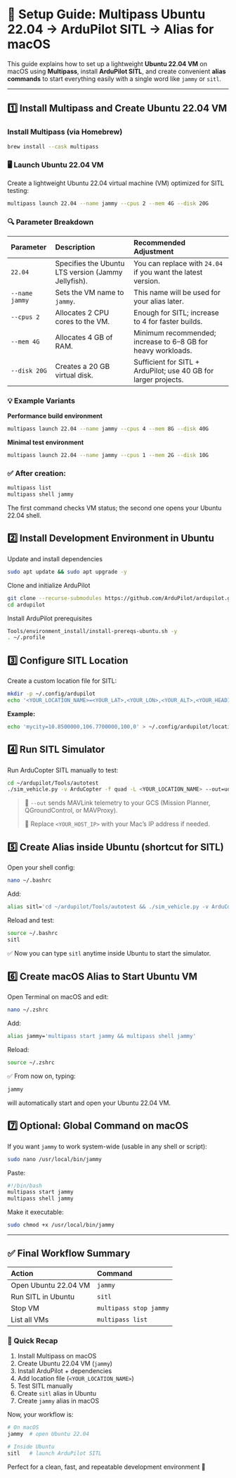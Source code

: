 # 🚀 Setup Guide: Multipass Ubuntu 22.04 → ArduPilot SITL → Alias for macOS

This guide explains how to set up a lightweight **Ubuntu 22.04 VM** on macOS using **Multipass**, install **ArduPilot SITL**, and create convenient **alias commands** to start everything easily with a single word like `jammy` or `sitl`.

-----

## 1️⃣ Install Multipass and Create Ubuntu 22.04 VM

### Install Multipass (via Homebrew)

```bash
brew install --cask multipass
```

### 🖥️ Launch Ubuntu 22.04 VM

Create a lightweight Ubuntu 22.04 virtual machine (VM) optimized for SITL testing:

```bash
multipass launch 22.04 --name jammy --cpus 2 --mem 4G --disk 20G
```

### 🔍 Parameter Breakdown

| Parameter | Description | Recommended Adjustment |
| :--- | :--- | :--- |
| `22.04` | Specifies the Ubuntu LTS version (Jammy Jellyfish). | You can replace with `24.04` if you want the latest version. |
| `--name jammy` | Sets the VM name to `jammy`. | This name will be used for your alias later. |
| `--cpus 2` | Allocates 2 CPU cores to the VM. | Enough for SITL; increase to 4 for faster builds. |
| `--mem 4G` | Allocates 4 GB of RAM. | Minimum recommended; increase to 6–8 GB for heavy workloads. |
| `--disk 20G` | Creates a 20 GB virtual disk. | Sufficient for SITL + ArduPilot; use 40 GB for larger projects. |

### 💡 Example Variants

**Performance build environment**

```bash
multipass launch 22.04 --name jammy --cpus 4 --mem 8G --disk 40G
```

**Minimal test environment**

```bash
multipass launch 22.04 --name jammy --cpus 1 --mem 2G --disk 10G
```

### ✅ After creation:

```bash
multipass list
multipass shell jammy
```

The first command checks VM status;
the second one opens your Ubuntu 22.04 shell.

## 2️⃣ Install Development Environment in Ubuntu

Update and install dependencies

```bash
sudo apt update && sudo apt upgrade -y
```

Clone and initialize ArduPilot

```bash
git clone --recurse-submodules https://github.com/ArduPilot/ardupilot.git
cd ardupilot
```

Install ArduPilot prerequisites

```bash
Tools/environment_install/install-prereqs-ubuntu.sh -y
. ~/.profile
```

## 3️⃣ Configure SITL Location

Create a custom location file for SITL:

```bash
mkdir -p ~/.config/ardupilot
echo '<YOUR_LOCATION_NAME>=<YOUR_LAT>,<YOUR_LON>,<YOUR_ALT>,<YOUR_HEADING>' > ~/.config/ardupilot/locations.txt
```

**Example:**

```bash
echo 'mycity=10.8500000,106.7700000,100,0' > ~/.config/ardupilot/locations.txt
```

## 4️⃣ Run SITL Simulator

Run ArduCopter SITL manually to test:

```bash
cd ~/ardupilot/Tools/autotest
./sim_vehicle.py -v ArduCopter -f quad -L <YOUR_LOCATION_NAME> --out=udp:<YOUR_HOST_IP>:14550
```

> 🔹 `--out` sends MAVLink telemetry to your GCS (Mission Planner, QGroundControl, or MAVProxy).
>
> 🔹 Replace `<YOUR_HOST_IP>` with your Mac’s IP address if needed.

## 5️⃣ Create Alias inside Ubuntu (shortcut for SITL)

Open your shell config:

```bash
nano ~/.bashrc
```

Add:

```bash
alias sitl='cd ~/ardupilot/Tools/autotest && ./sim_vehicle.py -v ArduCopter -f quad -L <YOUR_LOCATION_NAME> --out=udp:<YOUR_HOST_IP>:14550'
```

Reload and test:

```bash
source ~/.bashrc
sitl
```

✅ Now you can type `sitl` anytime inside Ubuntu to start the simulator.

## 6️⃣ Create macOS Alias to Start Ubuntu VM

Open Terminal on macOS and edit:

```bash
nano ~/.zshrc
```

Add:

```bash
alias jammy='multipass start jammy && multipass shell jammy'
```

Reload:

```bash
source ~/.zshrc
```

✅ From now on, typing:

```bash
jammy
```

will automatically start and open your Ubuntu 22.04 VM.

## 7️⃣ Optional: Global Command on macOS

If you want `jammy` to work system-wide (usable in any shell or script):

```bash
sudo nano /usr/local/bin/jammy
```

Paste:

```bash
#!/bin/bash
multipass start jammy
multipass shell jammy
```

Make it executable:

```bash
sudo chmod +x /usr/local/bin/jammy
```

-----

## ✅ Final Workflow Summary

| Action | Command |
| :--- | :--- |
| Open Ubuntu 22.04 VM | `jammy` |
| Run SITL in Ubuntu | `sitl` |
| Stop VM | `multipass stop jammy` |
| List all VMs | `multipass list` |

### 🎯 Quick Recap

1.  Install Multipass on macOS
2.  Create Ubuntu 22.04 VM (`jammy`)
3.  Install ArduPilot + dependencies
4.  Add location file (`<YOUR_LOCATION_NAME>`)
5.  Test SITL manually
6.  Create `sitl` alias in Ubuntu
7.  Create `jammy` alias in macOS

Now, your workflow is:

```bash
# On macOS
jammy  # open Ubuntu 22.04

# Inside Ubuntu
sitl   # launch ArduPilot SITL
```

Perfect for a clean, fast, and repeatable development environment 🚁
